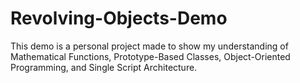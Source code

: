 # Revolving-Objects-Demo
 This demo is a personal project made to show my understanding of Mathematical Functions, Prototype-Based Classes, Object-Oriented Programming, and Single Script Architecture.
